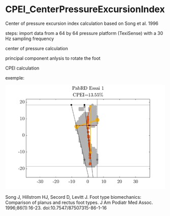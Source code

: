# CPEI_CenterPressureExcursionIndex
Center of pressure excursion index calculation based on Song et al. 1996

steps:
import data from a 64 by 64 pressure platform (TexiSense) with a 30 Hz sampling frequency

center of pressure calculation

principal component anlysis to rotate the foot

CPEI calculation


exemple:


![alt text](https://github.com/PabRD/CPEI_CenterPressureExcursionIndex/blob/main/gitHub_Exemple.png)

Song J, Hillstrom HJ, Secord D, Levitt J. Foot type biomechanics: Comparison of planus and rectus foot types. J Am Podiatr Med Assoc. 1996;86(1):16-23. doi:10.7547/87507315-86-1-16
